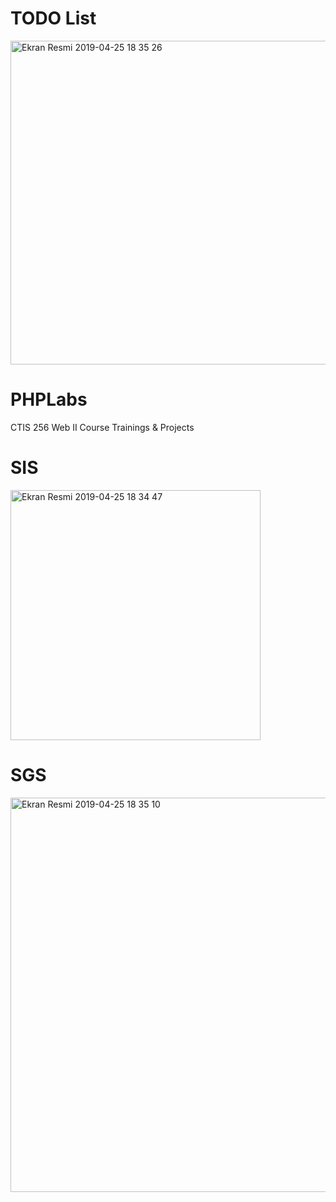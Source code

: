 # TODO List
<img width="518" alt="Ekran Resmi 2019-04-25 18 35 26" src="https://user-images.githubusercontent.com/16281631/56748677-f11e0380-6788-11e9-8c11-2064b49e964d.png">

# PHPLabs
CTIS 256 Web II Course Trainings & Projects

# SIS
<img width="400" alt="Ekran Resmi 2019-04-25 18 34 47" src="https://user-images.githubusercontent.com/16281631/56748680-f1b69a00-6788-11e9-98de-80e7750f7062.png">


# SGS
<img width="631" alt="Ekran Resmi 2019-04-25 18 35 10" src="https://user-images.githubusercontent.com/16281631/56748678-f11e0380-6788-11e9-8ed4-10ecbf11e7a7.png">
